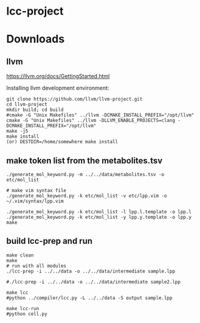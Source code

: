 # lcc-project






# Downloads
## llvm
https://llvm.org/docs/GettingStarted.html  

Installing llvm development environment:  

    git clone https://github.com/llvm/llvm-project.git
    cd llvm-project
    mkdir build; cd build
    #cmake -G "Unix Makefiles" ../llvm -DCMAKE_INSTALL_PREFIX="/opt/llvm"
    cmake -G "Unix Makefiles" ../llvm -DLLVM_ENABLE_PROJECTS=clang -DCMAKE_INSTALL_PREFIX="/opt/llvm"
    make -j5
    make install 
    (or) DESTDIR=/home/somewhere make install



## make token list from the metabolites.tsv

	./generate_mol_keyword.py -m ../../data/metabolites.tsv -o etc/mol_list
	
    # make vim syntax file
	./generate_mol_keyword.py -k etc/mol_list -v etc/lpp.vim -o ~/.vim/syntax/lpp.vim

	./generate_mol_keyword.py -k etc/mol_list -l lpp.l.template -o lpp.l
	./generate_mol_keyword.py -k etc/mol_list -y lpp.y.template -o lpp.y
	make

## build lcc-prep and run

    make clean
    make
    # run with all modules
    ./lcc-prep -i ../../data -o ../../data/intermediate sample.lpp
    
    #./lcc-prep -i ../../data -o ../../data/intermediate sample2.lpp
    
    make lcc
    #python ../compiler/lcc.py -L ../../data -S output sample.lpp
    
    make lcc-run
    #python cell.py

